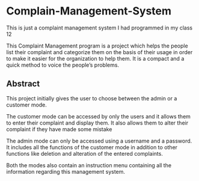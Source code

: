 # Complain-Management-System
This is just a complaint management system I had programmed in my class 12

This Complaint Management
program is a project which
helps the people list their
complaint and categorize them
on the basis of their usage
in order to make it easier
for the organization to help
them. It is a compact and a
quick method to voice the
people’s problems.


## Abstract 

This project initially gives the user
to choose between the admin or a
customer mode.

The customer mode can be accessed by
only the users and it allows them to
enter their complaint and display them.
It also allows them to alter their
complaint if they have made some
mistake

The admin mode can only be accessed
using a username and a password. It
includes all the functions of the
customer mode in addition to other
functions like deletion and alteration
of the entered complaints.

Both the modes also contain an
instruction menu containing all the
information regarding this management
system.

